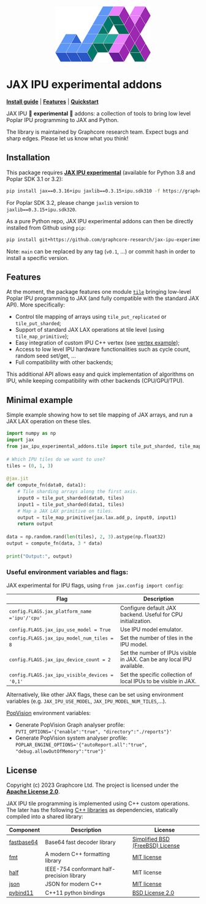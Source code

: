 <div align="center">
<img src="https://raw.githubusercontent.com/google/jax/main/images/jax_logo_250px.png" alt="logo"></img>
</div>


# JAX IPU **experimental** addons

[**Install guide**](#installation)
| [**Features**](#features)
| [**Quickstart**](#minimal-example)

JAX IPU :red_circle: **experimental** :red_circle: addons: a collection of tools to bring low level Poplar IPU programming to JAX and Python.

The library is maintained by Graphcore research team. Expect bugs and sharp edges. Please let us know what you think!

## Installation

This package requires **[JAX IPU experimental](https://github.com/graphcore-research/jax-experimental)** (available for Python 3.8 and Poplar SDK 3.1 or 3.2):
```bash
pip install jax==0.3.16+ipu jaxlib==0.3.15+ipu.sdk310 -f https://graphcore-research.github.io/jax-experimental/wheels.html
```
For Poplar SDK 3.2, please change `jaxlib` version to `jaxlib==0.3.15+ipu.sdk320`.

As a pure Python repo, JAX IPU experimental addons can then be directly installed from Github using `pip`:
```bash
pip install git+https://github.com/graphcore-research/jax-ipu-experimental-addons.git@main
```
Note: `main` can be replaced by any tag (`v0.1`, ...) or commit hash in order to install a specific version.

## Features

At the moment, the package features one module [`tile`](jax_ipu_experimental_addons/tile/README.md) bringing low-level Poplar IPU programming to JAX (and fully compatible with the standard JAX API). More specifically:

* Control tile mapping of arrays using `tile_put_replicated` or `tile_put_sharded`;
* Support of standard JAX LAX operations at tile level (using `tile_map_primitive`);
* Easy integration of custom IPU C++ vertex (see [vertex example](examples/demo/demo_vertex.py));
* Access to low level IPU hardware functionalities such as cycle count, random seed set/get, ...
* Full compatibility with other backends;

This additional API allows easy and quick implementation of algorithms on IPU, while keeping compatibility with other backends (CPU/GPU/TPU).

## Minimal example

Simple example showing how to set tile mapping of JAX arrays, and run a JAX LAX operation on these tiles.
```python
import numpy as np
import jax
from jax_ipu_experimental_addons.tile import tile_put_sharded, tile_map_primitive

# Which IPU tiles do we want to use?
tiles = (0, 1, 3)

@jax.jit
def compute_fn(data0, data1):
    # Tile sharding arrays along the first axis.
    input0 = tile_put_sharded(data0, tiles)
    input1 = tile_put_sharded(data1, tiles)
    # Map a JAX LAX primitive on tiles.
    output = tile_map_primitive(jax.lax.add_p, input0, input1)
    return output

data = np.random.rand(len(tiles), 2, 3).astype(np.float32)
output = compute_fn(data, 3 * data)

print("Output:", output)
```

### Useful environment variables and flags:

JAX experimental for IPU flags, using `from jax.config import config`:


| Flag | Description |
| ---- | --- |
| `config.FLAGS.jax_platform_name ='ipu'/'cpu'` | Configure default JAX backend. Useful for CPU initialization. |
| `config.FLAGS.jax_ipu_use_model = True`       | Use IPU model emulator. |
| `config.FLAGS.jax_ipu_model_num_tiles = 8`    | Set the number of tiles in the IPU model. |
| `config.FLAGS.jax_ipu_device_count = 2`       | Set the number of IPUs visible in JAX. Can be any local IPU available. |
| `config.FLAGS.jax_ipu_visible_devices = '0,1'`  | Set the specific collection of local IPUs to be visible in JAX. |

Alternatively, like other JAX flags, these can be set using environment variables (e.g. `JAX_IPU_USE_MODEL`, `JAX_IPU_MODEL_NUM_TILES`,...).


[PopVision](https://www.graphcore.ai/developer/popvision-tools) environment variables:
* Generate PopVision Graph analyser profile: `PVTI_OPTIONS='{"enable":"true", "directory":"./reports"}'`
* Generate PopVision system analyser profile: `POPLAR_ENGINE_OPTIONS='{"autoReport.all":"true", "debug.allowOutOfMemory":"true"}'`

## License

Copyright (c) 2023 Graphcore Ltd. The project is licensed under the [**Apache License 2.0**](LICENSE).

JAX IPU tile programming is implemented using C++ custom operations. The later has the following [C++ libraries](jax_ipu_experimental_addons/external) as dependencies, statically compiled into a shared library:

| Component | Description | License |
| --- | --- | --- |
| [fastbase64](https://github.com/lemire/fastbase64) | Base64 fast decoder library | [Simplified BSD (FreeBSD) License](https://github.com/lemire/fastbase64/blob/master/LICENSE) |
| [fmt](https://github.com/fmtlib/fmt) | A modern C++ formatting library | [MIT license](https://github.com/fmtlib/fmt/blob/master/LICENSE.rst) |
| [half](https://sourceforge.net/projects/half/) | IEEE-754 conformant half-precision library | MIT license |
| [json](https://github.com/nlohmann/json) | JSON for modern C++ | [MIT license](https://github.com/nlohmann/json/blob/develop/LICENSE.MIT) |
| [pybind11](https://github.com/pybind/pybind11) | C++11 python bindings | [BSD License 2.0](https://github.com/pybind/pybind11/blob/master/LICENSE) |

